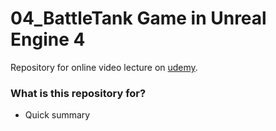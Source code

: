 # 04_BattleTank Game in Unreal Engine 4 #

Repository for online video lecture on [udemy](https://www.udemy.com/unrealcourse/).

### What is this repository for? ###

* Quick summary